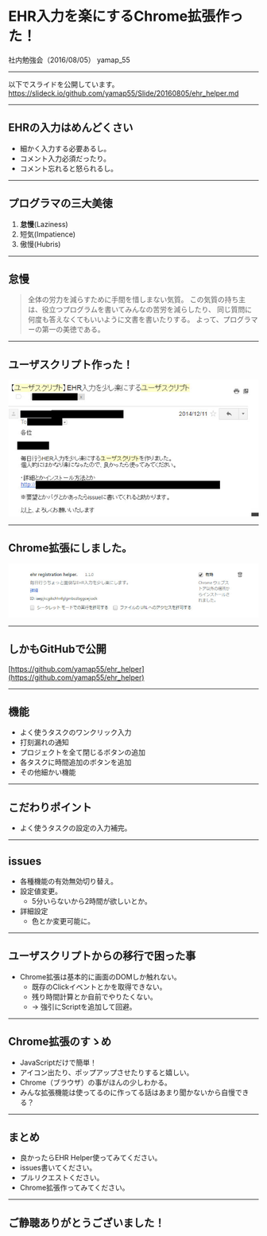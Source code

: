 # EHR入力を楽にするChrome拡張作った！
社内勉強会（2016/08/05）
yamap_55

---

以下でスライドを公開しています。
https://slideck.io/github.com/yamap55/Slide/20160805/ehr_helper.md

---

## EHRの入力はめんどくさい
- 細かく入力する必要あるし。
- コメント入力必須だったり。
- コメント忘れると怒られるし。

---

## プログラマの三大美徳
1. **怠慢**(Laziness)
2. 短気(Impatience)
3. 傲慢(Hubris)

---

## 怠慢
>全体の労力を減らすために手間を惜しまない気質。
>この気質の持ち主は、役立つプログラムを書いてみんなの苦労を減らしたり、
>同じ質問に何度も答えなくてもいいように文書を書いたりする。
>よって、プログラマーの第一の美徳である。

---

## ユーザスクリプト作った！

![メール](./pic1.jpeg)

---

## Chrome拡張にしました。

![Chrome拡張](./pic2.jpeg)

---

## しかもGitHubで公開

[https://github.com/yamap55/ehr_helper](https://github.com/yamap55/ehr_helper)

---

## 機能
- よく使うタスクのワンクリック入力
- 打刻漏れの通知
- プロジェクトを全て閉じるボタンの追加
- 各タスクに時間追加のボタンを追加
- その他細かい機能

---

## こだわりポイント
- よく使うタスクの設定の入力補完。

---

## issues
- 各種機能の有効無効切り替え。
- 設定値変更。
  - 5分いらないから2時間が欲しいとか。
- 詳細設定
  - 色とか変更可能に。

---

## ユーザスクリプトからの移行で困った事
- Chrome拡張は基本的に画面のDOMしか触れない。
  - 既存のClickイベントとかを取得できない。
  - 残り時間計算とか自前でやりたくない。
  - → 強引にScriptを追加して回避。

---

## Chrome拡張のすゝめ
- JavaScriptだけで簡単！
- アイコン出たり、ポップアップさせたりすると嬉しい。
- Chrome（ブラウザ）の事がほんの少しわかる。
- みんな拡張機能は使ってるのに作ってる話はあまり聞かないから自慢できる？

---

## まとめ
- 良かったらEHR Helper使ってみてください。
- issues書いてください。
- プルリクエストください。
- Chrome拡張作ってみてください。

---

## ご静聴ありがとうございました！
